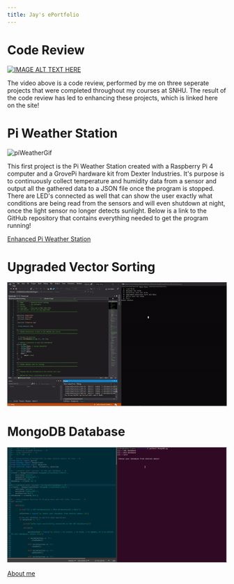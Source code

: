 ```yaml
---
title: Jay's ePortfolio
---
```


# Code Review
[![IMAGE ALT TEXT HERE](https://img.youtube.com/vi/vrjaMnJcEUM/0.jpg)](https://www.youtube.com/watch?v=vrjaMnJcEUM&t=1 "Code Review")

The video above is a code review, performed by me on three seperate projects that were completed throughout my courses at SNHU. The result of the code review has led to enhancing these projects, which is linked here on the site!
#

# Pi Weather Station

![piWeatherGif](assets/images/piWeather.gif)

This first project is the Pi Weather Station created with a Raspberry Pi 4 computer and a GrovePi hardware kit from Dexter Industries. It's purpose is to continuously collect temperature and humidity data from a sensor and output all the gathered data to a JSON file once the program is stopped. There are LED's connected as well that can show the user exactly what conditions are being read from the sensors and will even shutdown at night, once the light sensor no longer detects sunlight. Below is a link to the GitHub repository that contains everything needed to get the program running!

[Enhanced Pi Weather Station](https://github.com/formulagp/Pi-Weather-Station)

# Upgraded Vector Sorting

![UpgradedVectorSortGif](assets/images/enhancedVectorSort.gif)

# MongoDB Database

![MongoDBGif](assets/images/MongoDB.gif)



[About me](about.md)
